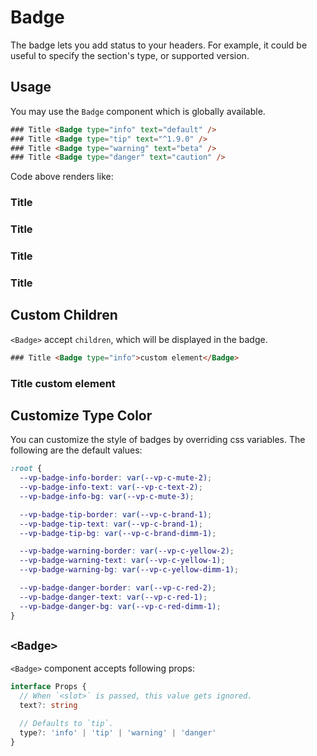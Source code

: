 # Badge

The badge lets you add status to your headers. For example, it could be useful to specify the section's type, or supported version.

## Usage

You may use the `Badge` component which is globally available.

```html
### Title <Badge type="info" text="default" />
### Title <Badge type="tip" text="^1.9.0" />
### Title <Badge type="warning" text="beta" />
### Title <Badge type="danger" text="caution" />
```

Code above renders like:

### Title <Badge type="info" text="default" />
### Title <Badge type="tip" text="^1.9.0" />
### Title <Badge type="warning" text="beta" />
### Title <Badge type="danger" text="caution" />

## Custom Children

`<Badge>` accept `children`, which will be displayed in the badge.

```html
### Title <Badge type="info">custom element</Badge>
```

### Title <Badge type="info">custom element</Badge>

## Customize Type Color

You can customize the style of badges by overriding css variables. The following are the default values:

```css
:root {
  --vp-badge-info-border: var(--vp-c-mute-2);
  --vp-badge-info-text: var(--vp-c-text-2);
  --vp-badge-info-bg: var(--vp-c-mute-3);

  --vp-badge-tip-border: var(--vp-c-brand-1);
  --vp-badge-tip-text: var(--vp-c-brand-1);
  --vp-badge-tip-bg: var(--vp-c-brand-dimm-1);

  --vp-badge-warning-border: var(--vp-c-yellow-2);
  --vp-badge-warning-text: var(--vp-c-yellow-1);
  --vp-badge-warning-bg: var(--vp-c-yellow-dimm-1);

  --vp-badge-danger-border: var(--vp-c-red-2);
  --vp-badge-danger-text: var(--vp-c-red-1);
  --vp-badge-danger-bg: var(--vp-c-red-dimm-1);
}
```

## `<Badge>`

`<Badge>` component accepts following props:

```ts
interface Props {
  // When `<slot>` is passed, this value gets ignored.
  text?: string

  // Defaults to `tip`.
  type?: 'info' | 'tip' | 'warning' | 'danger'
}
```
